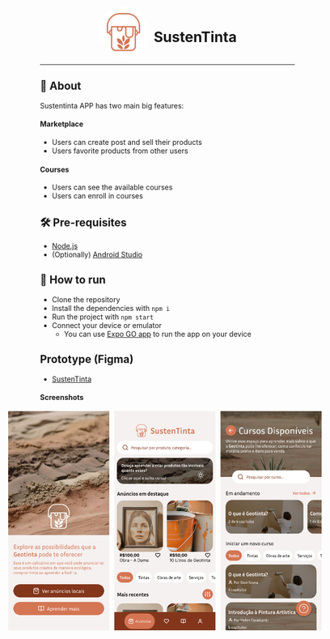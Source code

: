 <div style="width: 100%; display: flex; align-items: center; justify-content: center;">
  <img 
    style="margin-right: 10px; border-radius: 50px;"
    width="100px" 
    alt="SustenTinta" 
    src="./assets/icon.png" 
  />
  <h1>SustenTinta</h1>
</div>

---

## 📖 About

Sustentinta APP has two main big features:

#### Marketplace

- Users can create post and sell their products
- Users favorite products from other users

#### Courses

- Users can see the available courses
- Users can enroll in courses

## 🛠 Pre-requisites

- [Node.js](https://nodejs.org/en/)
- (Optionally) [Android Studio](https://developer.android.com/studio)

## 🚀 How to run

- Clone the repository
- Install the dependencies with `npm i`
- Run the project with `npm start`
- Connect your device or emulator
  - You can use [Expo GO app](https://expo.io/client) to run the app on your device

## Prototype (Figma)

- [SustenTinta](https://www.figma.com/file/cjkTmiEUa069NheF0v9xir/Sustentinta?type=design&node-id=0%3A1&mode=design&t=OiPyFuZyNS0t3z5k-1)

#### Screenshots

<div style="width: 100%; display: flex; align-items: center; justify-content: center;">
  <img 
    style="margin-right: 10px"
    width="200px" 
    alt="Home" 
    src="./.github/screenshots/home.png" 
  />
  <img 
    style="margin-right: 10px"
    width="200px" 
    alt="Marketplace" 
    src="./.github/screenshots/marketplace.png" 
  />
  <img 
    style="margin-right: 10px"
    width="200px" 
    alt="Courses" 
    src="./.github/screenshots/courses.png" 
  />
</div>
